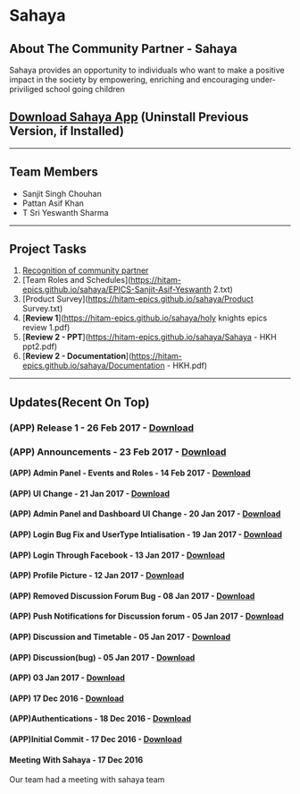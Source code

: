 # Sahaya

## About The Community Partner - Sahaya

Sahaya provides an opportunity to individuals who want to make a positive impact in the society by empowering, enriching and encouraging under-priviliged school going children

## [Download Sahaya App](https://github.com/HITAM-EPICS/sahaya/releases/download/v1.0/sahaya.apk) (Uninstall Previous Version, if Installed)

<hr/>

## Team Members

* Sanjit Singh Chouhan
* Pattan Asif Khan
* T Sri Yeswanth Sharma

<hr/>

## Project Tasks

1. [Recognition of community partner](https://hitam-epics.github.io/sahaya/EPICS-Sanjit-Asif-Yeswanth.txt)
2. [Team Roles and Schedules](https://hitam-epics.github.io/sahaya/EPICS-Sanjit-Asif-Yeswanth 2.txt)
3. [Product Survey](https://hitam-epics.github.io/sahaya/Product Survey.txt)
4. [**Review 1**](https://hitam-epics.github.io/sahaya/holy knights epics review 1.pdf)
5. [**Review 2 - PPT**](https://hitam-epics.github.io/sahaya/Sahaya - HKH ppt2.pdf)
6. [**Review 2 - Documentation**](https://hitam-epics.github.io/sahaya/Documentation - HKH.pdf)

<hr/>

## Updates(Recent On Top)

### (APP) Release 1 - 26 Feb 2017 - [Download](https://github.com/HITAM-EPICS/sahaya/releases/download/v1.0/sahaya.apk)

### (APP) Announcements - 23 Feb 2017 - [Download](https://github.com/HITAM-EPICS/sahaya/releases/download/v0.9-alpha/sahaya.apk)

#### (APP) Admin Panel - Events and Roles - 14 Feb 2017 - [Download](https://github.com/HITAM-EPICS/sahaya/releases/download/v0.8-alpha/sahaya.apk)

#### (APP) UI Change - 21 Jan 2017 - [Download](https://github.com/HITAM-EPICS/sahaya/releases/download/v0.7.4-alpha/sahaya.apk)

#### (APP) Admin Panel and Dashboard UI Change - 20 Jan 2017 - [Download](https://github.com/HITAM-EPICS/sahaya/releases/download/v0.7.3-alpha/sahaya.apk)

#### (APP) Login Bug Fix and UserType Intialisation - 19 Jan 2017 - [Download](https://github.com/HITAM-EPICS/sahaya/releases/download/v0.7.2-alpha/sahaya.apk)

#### (APP) Login Through Facebook - 13 Jan 2017 - [Download](https://github.com/HITAM-EPICS/sahaya/releases/download/v0.7.1-alpha/sahaya.apk)

#### (APP) Profile Picture - 12 Jan 2017 - [Download](https://github.com/HITAM-EPICS/sahaya/releases/download/v0.7-alpha/sahaya.apk)

#### (APP) Removed Discussion Forum Bug - 08 Jan 2017 - [Download](https://github.com/HITAM-EPICS/sahaya/releases/download/v0.6-alpha/sahaya.apk)

#### (APP) Push Notifications for Discussion forum - 05 Jan 2017 - [Download](https://github.com/HITAM-EPICS/sahaya/releases/download/v0.5-alpha/sahaya.apk)

#### (APP) Discussion and Timetable - 05 Jan 2017 - [Download](https://github.com/HITAM-EPICS/sahaya/releases/download/v0.4.1-alpha/sahaya.apk)

#### (APP) Discussion(bug) - 05 Jan 2017 - [Download](https://github.com/HITAM-EPICS/sahaya/releases/download/v0.4-alpha/sahaya.apk)

#### (APP) 03 Jan 2017 - [Download](https://github.com/HITAM-EPICS/sahaya/releases/download/v0.3-alpha/sahaya.apk)

#### (APP) 17 Dec 2016 - [Download](https://github.com/HITAM-EPICS/sahaya/releases/download/v0.2.2-alpha/Sahaya-0.2.2-alpha.apk)

#### (APP)Authentications - 18 Dec 2016 - [Download](https://github.com/HITAM-EPICS/sahaya/releases/download/v0.2.1-alpha/sahaya-v0.2.1-alpha.apk)

#### (APP)Initial Commit - 17 Dec 2016 - [Download](https://github.com/HITAM-EPICS/Sahaya/releases/download/v0.1-alpha/sahaya.apk)

#### Meeting With Sahaya - 17 Dec 2016
Our team had a meeting with sahaya team
